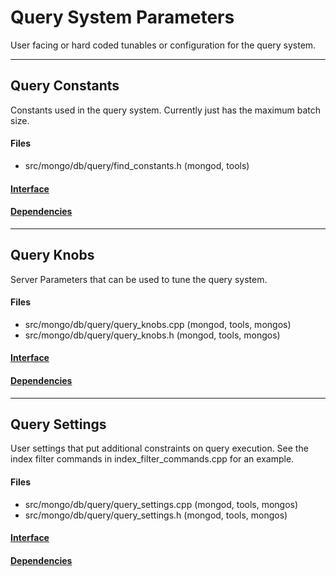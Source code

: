 # Query System Parameters
User facing or hard coded tunables or configuration for the query system.


-------------

## Query Constants
Constants used in the query system.  Currently just has the maximum batch size.

#### Files
- src/mongo/db/query/find\_constants.h   (mongod, tools)

#### [Interface](interface/0)

#### [Dependencies](dependencies/0)

-------------

## Query Knobs
Server Parameters that can be used to tune the query system.

#### Files
- src/mongo/db/query/query\_knobs.cpp   (mongod, tools, mongos)
- src/mongo/db/query/query\_knobs.h   (mongod, tools, mongos)

#### [Interface](interface/1)

#### [Dependencies](dependencies/1)

-------------

## Query Settings
User settings that put additional constraints on query execution. See the index filter commands in index\_filter\_commands.cpp for an example.

#### Files
- src/mongo/db/query/query\_settings.cpp   (mongod, tools, mongos)
- src/mongo/db/query/query\_settings.h   (mongod, tools, mongos)

#### [Interface](interface/2)

#### [Dependencies](dependencies/2)
